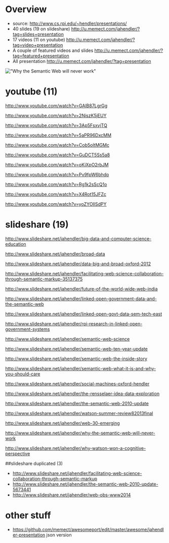 # Overview 
 * source: http://www.cs.rpi.edu/~hendler/presentations/
 * 40 slides (19 on slideshare) http://u.memect.com/jahendler/?tag=slides+presentation
 * 17 videos (11 on youtube) http://u.memect.com/jahendler/?tag=video+presentation
 * A couple of featured videos and slides http://u.memect.com/jahendler/?tag=featured+presentation
 * All presentation http://u.memect.com/jahendler/?tag=presentation


 !["Why the Semantic Web will never work"](http://img.memect.com/qF7p5i8LJPBK5aHnNzDiFQIHYnk=/400x0/t/a99663f68a810442f161c3d60dca99234dc2b20102734cb6faf4992bd7339a1f)


# youtube (11)
http://www.youtube.com/watch?v=GAlB87LgrGg  

http://www.youtube.com/watch?v=2NiszK5jEUY

http://www.youtube.com/watch?v=3Ap5FsxvjTQ

http://www.youtube.com/watch?v=5aPR96DxcMM

http://www.youtube.com/watch?v=Cob5oltMGMc

http://www.youtube.com/watch?v=GuDCT5Ss5a8

http://www.youtube.com/watch?v=oKiXpO2rbJM

http://www.youtube.com/watch?v=Pv9fpW6bhdo

http://www.youtube.com/watch?v=Rg1k2sScQ1o

http://www.youtube.com/watch?v=X4Rot15JFZc

http://www.youtube.com/watch?v=yoZYOIlSdPY


# slideshare (19)
http://www.slideshare.net/jahendler/big-data-and-computer-science-education

http://www.slideshare.net/jahendler/broad-data

http://www.slideshare.net/jahendler/data-big-and-broad-oxford-2012

http://www.slideshare.net/jahendler/facilitating-web-science-collaboration-through-semantic-markup-35137375

http://www.slideshare.net/jahendler/future-of-the-world-wide-web-india

http://www.slideshare.net/jahendler/linked-open-government-data-and-the-semantic-web

http://www.slideshare.net/jahendler/linked-open-govt-data-sem-tech-east

http://www.slideshare.net/jahendler/rpi-research-in-linked-open-government-systems

http://www.slideshare.net/jahendler/semantic-web-science

http://www.slideshare.net/jahendler/semantic-web-ten-year-update

http://www.slideshare.net/jahendler/semantic-web-the-inside-story

http://www.slideshare.net/jahendler/semantic-web-what-it-is-and-why-you-should-care

http://www.slideshare.net/jahendler/social-machines-oxford-hendler

http://www.slideshare.net/jahendler/the-rensselaer-idea-data-exploration

http://www.slideshare.net/jahendler/the-semantic-web-2010-update

http://www.slideshare.net/jahendler/watson-summer-review82013final

http://www.slideshare.net/jahendler/web-30-emerging

http://www.slideshare.net/jahendler/why-the-semantic-web-will-never-work

http://www.slideshare.net/jahendler/why-watson-won-a-cognitive-perspective


##slideshare duplicated (3)
* http://www.slideshare.net/jahendler/facilitating-web-science-collaboration-through-semantic-markup
* http://www.slideshare.net/jahendler/the-semantic-web-2010-update-5673441
* http://www.slideshare.net/jahendler/web-obs-www2014


# other stuff
* https://github.com/memect/awesomeport/edit/master/awesome/jahendler-presentation json version 
